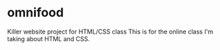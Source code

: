 # omnifood
Killer website project for HTML/CSS class
This is for the online class I'm taking about HTML and CSS.
